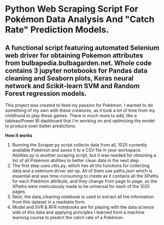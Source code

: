 # Python Web Scraping Script For Pokémon Data Analysis And "Catch Rate" Prediction Models.

## A functional script featuring automated Selenium web driver for obtaining Pokemon attributes from bulbapedia.bulbagarden.net. Whole code contains 3 jupyter notebooks for Pandas data cleaning and Seaborn plots, Keras neural network and Scikit-learn SVM and Random Forest regression models.

This project was created to feed my passion for Pokémon. I wanted to do something of my own with these creatures, as it took a lot of time from my childhood to play these games. There is much more to add, like a tableau/Power BI dashboard that I'm working on and optimizing the model to produce even better predictions.

**How it works**
  1. Running the Scraper.py script collects data from all, 1025 currently available Pokémon and saves it to a CSV file in your workspace. Abilities.py is another scraping script, but it was needed for obtaining a list of all Pokémon abilities to better clean data in the next step
  2. The first step uses utlis.py, which has all the functions for collecting data and a selenium driver set up. All of them use paths.json which is essential and was time-consuming to create as it contains all the XPaths for each Pokémon attribute, and they change from page to page, so the XPaths were meticulously made to be universal for each of the 1025 pages.
  3. Next, the data_cleaning notebook is used to extract all the information from this dataset in a readable form.
  4. Model and SVR & RFR notebooks are for playing with the data science side of this data and applying principles I learned from a machine learning course to predict the catch rate of a Pokémon.
